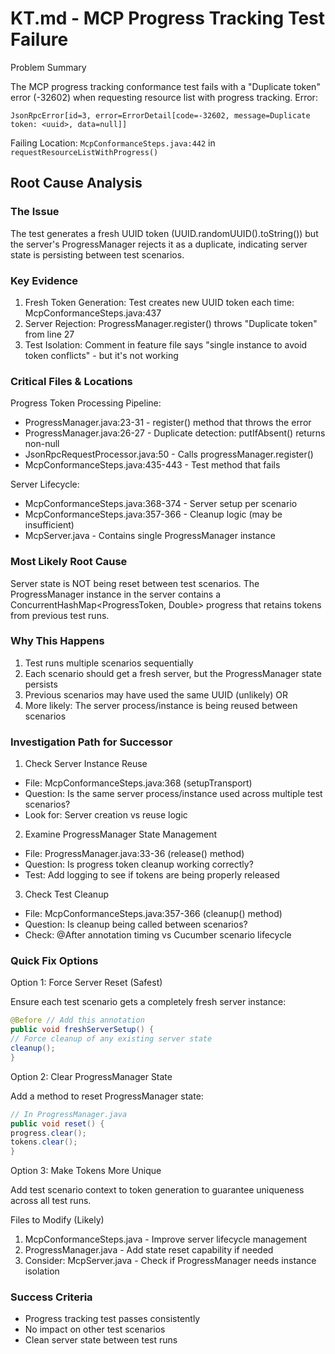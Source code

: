 # KT.md - MCP Progress Tracking Test Failure

Problem Summary

The MCP progress tracking conformance test fails with a "Duplicate token" error (-32602) when requesting resource list with progress tracking.
Error:
```
JsonRpcError[id=3, error=ErrorDetail[code=-32602, message=Duplicate token: <uuid>, data=null]]
```

Failing Location: `McpConformanceSteps.java:442` in `requestResourceListWithProgress()`

## Root Cause Analysis

### The Issue

The test generates a fresh UUID token (UUID.randomUUID().toString()) but the server's ProgressManager rejects it as a duplicate, indicating server state is persisting between test scenarios.

### Key Evidence

1. Fresh Token Generation: Test creates new UUID token each time: McpConformanceSteps.java:437
2. Server Rejection: ProgressManager.register() throws "Duplicate token" from line 27
3. Test Isolation: Comment in feature file says "single instance to avoid token conflicts" - but it's not working

### Critical Files & Locations

Progress Token Processing Pipeline:
- ProgressManager.java:23-31 - register() method that throws the error
- ProgressManager.java:26-27 - Duplicate detection: putIfAbsent() returns non-null
- JsonRpcRequestProcessor.java:50 - Calls progressManager.register()
- McpConformanceSteps.java:435-443 - Test method that fails

Server Lifecycle:
- McpConformanceSteps.java:368-374 - Server setup per scenario
- McpConformanceSteps.java:357-366 - Cleanup logic (may be insufficient)
- McpServer.java - Contains single ProgressManager instance

### Most Likely Root Cause

Server state is NOT being reset between test scenarios. The ProgressManager instance in the server contains a ConcurrentHashMap<ProgressToken, Double> progress that retains tokens from
previous test runs.

### Why This Happens

1. Test runs multiple scenarios sequentially
2. Each scenario should get a fresh server, but the ProgressManager state persists
3. Previous scenarios may have used the same UUID (unlikely) OR
4. More likely: The server process/instance is being reused between scenarios

### Investigation Path for Successor

1. Check Server Instance Reuse

- File: McpConformanceSteps.java:368 (setupTransport)
- Question: Is the same server process/instance used across multiple test scenarios?
- Look for: Server creation vs reuse logic

2. Examine ProgressManager State Management

- File: ProgressManager.java:33-36 (release() method)
- Question: Is progress token cleanup working correctly?
- Test: Add logging to see if tokens are being properly released

3. Check Test Cleanup

- File: McpConformanceSteps.java:357-366 (cleanup() method)
- Question: Is cleanup being called between scenarios?
- Check: @After annotation timing vs Cucumber scenario lifecycle

### Quick Fix Options

Option 1: Force Server Reset (Safest)

Ensure each test scenario gets a completely fresh server instance:
```java
@Before // Add this annotation
public void freshServerSetup() {
// Force cleanup of any existing server state
cleanup();
}
```

Option 2: Clear ProgressManager State

Add a method to reset ProgressManager state:
```java
// In ProgressManager.java
public void reset() {
progress.clear();
tokens.clear();
}
```

Option 3: Make Tokens More Unique

Add test scenario context to token generation to guarantee uniqueness across all test runs.

Files to Modify (Likely)

1. McpConformanceSteps.java - Improve server lifecycle management
2. ProgressManager.java - Add state reset capability if needed
3. Consider: McpServer.java - Check if ProgressManager needs instance isolation

### Success Criteria

- Progress tracking test passes consistently
- No impact on other test scenarios
- Clean server state between test runs